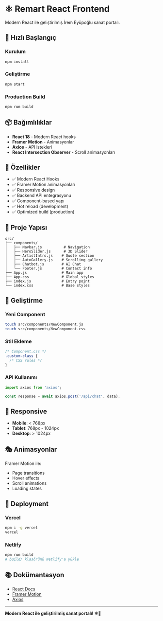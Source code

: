 # ⚛️ Remart React Frontend

Modern React ile geliştirilmiş İrem Eyüpoğlu sanat portalı.

## 🚀 Hızlı Başlangıç

### Kurulum
```bash
npm install
```

### Geliştirme
```bash
npm start
```

### Production Build
```bash
npm run build
```

## 📦 Bağımlılıklar

- **React 18** - Modern React hooks
- **Framer Motion** - Animasyonlar
- **Axios** - API istekleri
- **React Intersection Observer** - Scroll animasyonları

## 🎨 Özellikler

- ✅ Modern React Hooks
- ✅ Framer Motion animasyonları
- ✅ Responsive design
- ✅ Backend API entegrasyonu
- ✅ Component-based yapı
- ✅ Hot reload (development)
- ✅ Optimized build (production)

## 📁 Proje Yapısı

```
src/
├── components/
│   ├── Navbar.js          # Navigation
│   ├── HeroSlider.js      # 3D Slider
│   ├── ArtistIntro.js    # Quote section
│   ├── AutoGallery.js    # Scrolling gallery
│   ├── Chatbot.js        # AI Chat
│   └── Footer.js         # Contact info
├── App.js                # Main app
├── App.css               # Global styles
├── index.js              # Entry point
└── index.css             # Base styles
```

## 🔧 Geliştirme

### Yeni Component
```bash
touch src/components/NewComponent.js
touch src/components/NewComponent.css
```

### Stil Ekleme
```css
/* Component.css */
.custom-class {
  /* CSS rules */
}
```

### API Kullanımı
```javascript
import axios from 'axios';

const response = await axios.post('/api/chat', data);
```

## 📱 Responsive

- **Mobile**: < 768px
- **Tablet**: 768px - 1024px  
- **Desktop**: > 1024px

## 🎭 Animasyonlar

Framer Motion ile:
- Page transitions
- Hover effects
- Scroll animations
- Loading states

## 🚀 Deployment

### Vercel
```bash
npm i -g vercel
vercel
```

### Netlify
```bash
npm run build
# build/ klasörünü Netlify'a yükle
```

## 📚 Dokümantasyon

- [React Docs](https://react.dev/)
- [Framer Motion](https://www.framer.com/motion/)
- [Axios](https://axios-http.com/)

---

**Modern React ile geliştirilmiş sanat portalı! ⚛️🎨**










